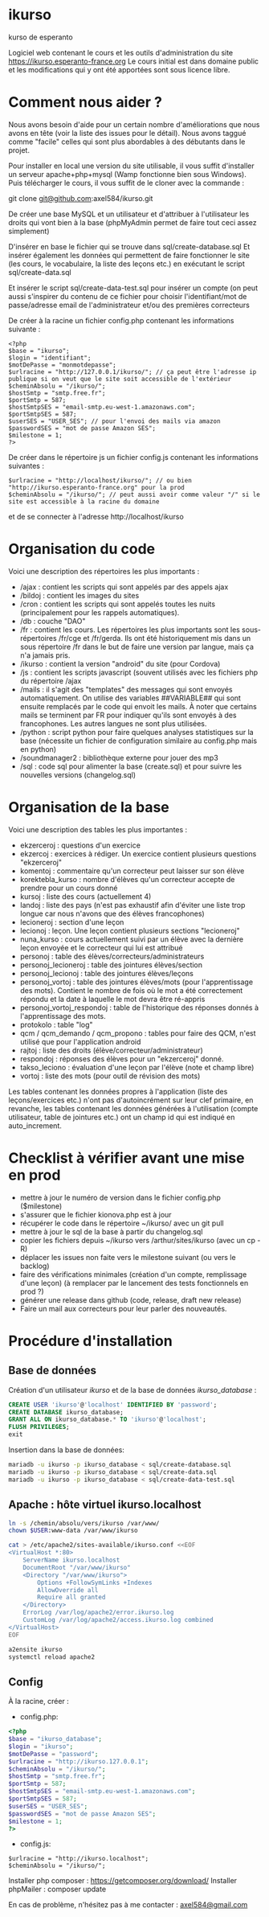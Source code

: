 # ikurso
kurso de esperanto

Logiciel web contenant le cours et les outils d'administration du site https://ikurso.esperanto-france.org
Le cours initial est dans domaine public et les modifications qui y ont été apportées sont sous licence libre.

# Comment nous aider ?

Nous avons besoin d'aide pour un certain nombre d'améliorations que nous avons en tête (voir la liste des issues pour le détail). Nous avons taggué comme "facile" celles qui sont plus abordables à des débutants dans le projet.

Pour installer en local une version du site utilisable, il vous suffit d'installer un serveur apache+php+mysql (Wamp fonctionne bien sous Windows).
Puis télécharger le cours, il vous suffit de le cloner avec la commande : 

git clone git@github.com:axel584/ikurso.git

De créer une base MySQL et un utilisateur et d'attribuer à l'utilisateur les droits qui vont bien à la base (phpMyAdmin permet de faire tout ceci assez simplement)

D'insérer en base le fichier qui se trouve dans sql/create-database.sql
Et insérer également les données qui permettent de faire fonctionner le site (les cours, le vocabulaire, la liste des leçons etc.) en exécutant le script sql/create-data.sql

Et insérer le script sql/create-data-test.sql pour insérer un compte (on peut aussi s'inspirer du contenu de ce fichier pour choisir l'identifiant/mot de passe/adresse email de l'administrateur et/ou des premières correcteurs

De créer à la racine un fichier config.php contenant les informations suivante :
```
<?php
$base = "ikurso";
$login = "identifiant";
$motDePasse = "monmotdepasse";
$urlracine = "http://127.0.0.1/ikurso/"; // ça peut être l'adresse ip publique si on veut que le site soit accessible de l'extérieur
$cheminAbsolu = "/ikurso/";
$hostSmtp = "smtp.free.fr";
$portSmtp = 587;
$hostSmtpSES = "email-smtp.eu-west-1.amazonaws.com";
$portSmtpSES = 587;
$userSES = "USER_SES"; // pour l'envoi des mails via amazon
$passwordSES = "mot de passe Amazon SES";
$milestone = 1;
?>
```
De créer dans le répertoire js un fichier config.js contenant les informations suivantes :

```
$urlracine = "http://localhost/ikurso/"; // ou bien "http://ikurso.esperanto-france.org" pour la prod
$cheminAbsolu = "/ikurso/"; // peut aussi avoir comme valeur "/" si le site est accessible à la racine du domaine
```

et de se connecter à l'adresse http://localhost/ikurso

# Organisation du code 

Voici une description des répertoires les plus importants : 

- /ajax : contient les scripts qui sont appelés par des appels ajax
- /bildoj : contient les images du sites
- /cron : contient les scripts qui sont appelés toutes les nuits (principalement pour les rappels automatiques).
- /db : couche "DAO"
- /fr : contient les cours. Les répertoires les plus importants sont les sous-répertoires /fr/cge et /fr/gerda. Ils ont été historiquement mis dans un sous répertoire /fr dans le but de faire une version par langue, mais ça n'a jamais pris.
- /ikurso : contient la version "android" du site (pour Cordova)
- /js : contient les scripts javascript (souvent utilisés avec les fichiers php du répertoire /ajax
- /mails : il s'agit des "templates" des messages qui sont envoyés automatiquement. On utilise des variables ##VARIABLE## qui sont ensuite remplacés par le code qui envoit les mails. À noter que certains mails se terminent par FR pour indiquer qu'ils sont envoyés à des francophones. Les autres langues ne sont plus utilisées.
- /python : script python pour faire quelques analyses statistiques sur la base (nécessite un fichier de configuration similaire au config.php mais en python)
- /soundmanager2 : bibliothèque externe pour jouer des mp3
- /sql : code sql pour alimenter la base (create.sql) et pour suivre les nouvelles versions (changelog.sql)

# Organisation de la base 

Voici une description des tables les plus importantes :

- ekzerceroj : questions d'un exercice
- ekzercoj : exercices à rédiger. Un exercice contient plusieurs questions "ekzerceroj"
- komentoj : commentaire qu'un correcteur peut laisser sur son élève
- korektebla_kurso : nombre d'élèves qu'un correcteur accepte de prendre pour un cours donné
- kursoj : liste des cours (actuellement 4)
- landoj : liste des pays (n'est pas exhaustif afin d'éviter une liste trop longue car nous n'avons que des élèves francophones)
- lecioneroj : section d'une leçon
- lecionoj : leçon. Une leçon contient plusieurs sections "lecioneroj"
- nuna_kurso : cours actuellement suivi par un élève avec la dernière leçon envoyée et le correcteur qui lui est attribué
- personoj : table des élèves/correcteurs/administrateurs
- personoj_lecioneroj : table des jointures élèves/section
- personoj_lecionoj : table des jointures élèves/leçons
- personoj_vortoj : table des jointures élèves/mots (pour l'apprentissage des mots). Contient le nombre de fois où le mot a été correctement répondu et la date à laquelle le mot devra être ré-appris
- personoj_vortoj_respondoj : table de l'historique des réponses donnés à l'apprentissage des mots.
- protokolo : table "log"
- qcm / qcm_demando / qcm_propono : tables pour faire des QCM, n'est utilisé que pour l'application android
- rajtoj : liste des droits (élève/correcteur/administrateur)
- respondoj : réponses des élèves pour un "ekzerceroj" donné.
- takso_leciono : évaluation d'une leçon par l'élève (note et champ libre)
- vortoj : liste des mots (pour outil de révision des mots)

Les tables contenant les données propres à l'application (liste des leçons/exercices etc.) n'ont pas d'autoincrément sur leur clef primaire, en revanche, les tables contenant les données générées à l'utilisation (compte utilisateur, table de jointures etc.) ont un champ id qui est indiqué en auto_increment.

# Checklist à vérifier avant une mise en prod

- mettre à jour le numéro de version dans le fichier config.php ($milestone)
- s'assurer que le fichier kionova.php est à jour
- récupérer le code dans le répertoire ~/ikurso/ avec un git pull
- mettre à jour le sql de la base à partir du changelog.sql
- copier les fichiers depuis ~/ikurso vers /arthur/sites/ikurso (avec un cp -R)
- déplacer les issues non faite vers le milestone suivant (ou vers le backlog)
- faire des vérifications minimales (création d'un compte, remplissage d'une leçon) (à remplacer par le lancement des tests fonctionnels en prod ?)
- générer une release dans github (code, release, draft new release)
- Faire un mail aux correcteurs pour leur parler des nouveautés.

# Procédure d'installation 


Base de données
---------------

Création d'un utilisateur *ikurso* et de la base de données *ikurso_database* :
```sql
CREATE USER 'ikurso'@'localhost' IDENTIFIED BY 'password';
CREATE DATABASE ikurso_database;
GRANT ALL ON ikurso_database.* TO 'ikurso'@'localhost';
FLUSH PRIVILEGES;
exit
```

Insertion dans la base de données:
```sh
mariadb -u ikurso -p ikurso_database < sql/create-database.sql
mariadb -u ikurso -p ikurso_database < sql/create-data.sql
mariadb -u ikurso -p ikurso_database < sql/create-data-test.sql
```

Apache : hôte virtuel ikurso.localhost
--------------------------------------

```sh
ln -s /chemin/absolu/vers/ikurso /var/www/
chown $USER:www-data /var/www/ikurso
```

```sh
cat > /etc/apache2/sites-available/ikurso.conf <<EOF 
<VirtualHost *:80>
    ServerName ikurso.localhost
    DocumentRoot "/var/www/ikurso"
    <Directory "/var/www/ikurso">
        Options +FollowSymLinks +Indexes
        AllowOverride all
        Require all granted
    </Directory>
    ErrorLog /var/log/apache2/error.ikurso.log
    CustomLog /var/log/apache2/access.ikurso.log combined
</VirtualHost>
EOF
```

```sh
a2ensite ikurso 
systemctl reload apache2
```

Config
------

À la racine, créer :

- config.php:
```php
<?php
$base = "ikurso_database";
$login = "ikurso";
$motDePasse = "password";
$urlracine = "http://ikurso.127.0.0.1";
$cheminAbsolu = "/ikurso/";
$hostSmtp = "smtp.free.fr";
$portSmtp = 587;
$hostSmtpSES = "email-smtp.eu-west-1.amazonaws.com";
$portSmtpSES = 587;
$userSES = "USER_SES";
$passwordSES = "mot de passe Amazon SES";
$milestone = 1;
?>
```

- config.js:
```
$urlracine = "http://ikurso.localhost";
$cheminAbsolu = "/ikurso/";
```

Installer php composer : https://getcomposer.org/download/
Installer phpMailer : composer update

En cas de problème, n'hésitez pas à me contacter : axel584@gmail.com

